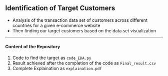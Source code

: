 ## Identification of Target Customers
- Analysis of the transaction data set of customers across different countries for a given e-commerce website
- Then finding our target customers based on the data set visualization
---

#### Content of the Repository
1. Code to find the target as `code_EDA.py`
2. Result achieved after the completion of the code as `Final_result.csv`
3. Complete Explaination as `explaination.pdf`
